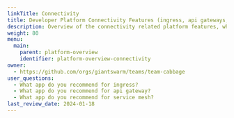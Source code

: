 ```yaml
---
linkTitle: Connectivity
title: Developer Platform Connectivity Features (ingress, api gateways, service mesh)
description: Overview of the connectivity related platform features, which includes ingress controllers, api gateways, and service meshes.
weight: 80
menu:
  main:
    parent: platform-overview
    identifier: platform-overview-connectivity
owner:
  - https://github.com/orgs/giantswarm/teams/team-cabbage
user_questions:
  - What app do you recommend for ingress?
  - What app do you recommend for api gateway?
  - What app do you recommend for service mesh?
last_review_date: 2024-01-18
---
```

